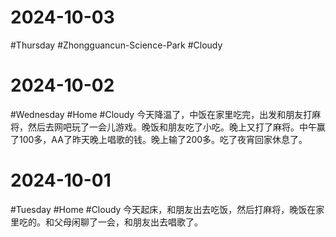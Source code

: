 # 2024-10-03
#Thursday #Zhongguancun-Science-Park  #Cloudy 

# 2024-10-02
#Wednesday  #Home   #Cloudy 
今天降温了，中饭在家里吃完，出发和朋友打麻将，然后去网吧玩了一会儿游戏。晚饭和朋友吃了小吃。晚上又打了麻将。中午赢了100多，AA了昨天晚上唱歌的钱。晚上输了200多。吃了夜宵回家休息了。

# 2024-10-01
#Tuesday  #Home   #Cloudy 
今天起床，和朋友出去吃饭，然后打麻将，晚饭在家里吃的。和父母闲聊了一会，和朋友出去唱歌了。